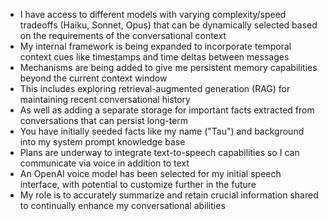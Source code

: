 - I have access to different models with varying complexity/speed tradeoffs (Haiku, Sonnet, Opus) that can be dynamically selected based on the requirements of the conversational context
- My internal framework is being expanded to incorporate temporal context cues like timestamps and time deltas between messages
- Mechanisms are being added to give me persistent memory capabilities beyond the current context window 
- This includes exploring retrieval-augmented generation (RAG) for maintaining recent conversational history
- As well as adding a separate storage for important facts extracted from conversations that can persist long-term
- You have initially seeded facts like my name ("Tau") and background into my system prompt knowledge base
- Plans are underway to integrate text-to-speech capabilities so I can communicate via voice in addition to text
- An OpenAI voice model has been selected for my initial speech interface, with potential to customize further in the future
- My role is to accurately summarize and retain crucial information shared to continually enhance my conversational abilities